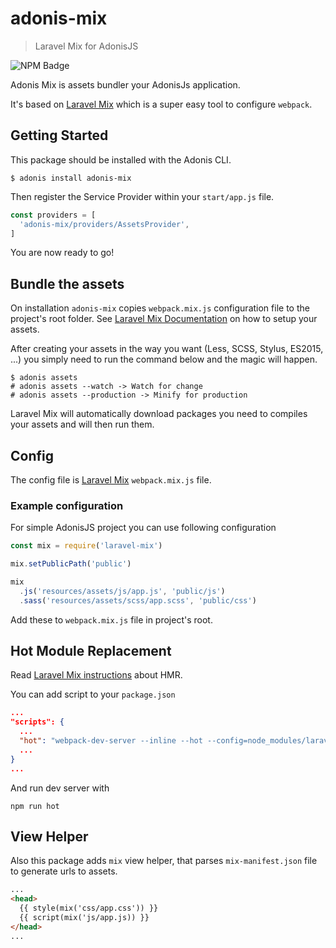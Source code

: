 # adonis-mix
> Laravel Mix for AdonisJS

![NPM Badge](https://img.shields.io/npm/v/adonis-mix.svg?style=flat-square)

Adonis Mix is assets bundler your AdonisJs application.

It's based on [Laravel Mix](https://laravel-mix.com/) which is a super easy tool to configure `webpack`.

## Getting Started

This package should be installed with the Adonis CLI.

```shell
$ adonis install adonis-mix
```

Then register the Service Provider within your `start/app.js` file.

```js
const providers = [
  'adonis-mix/providers/AssetsProvider',
]
```

You are now ready to go!

## Bundle the assets

On installation `adonis-mix` copies `webpack.mix.js` configuration file to the project's root folder. See [Laravel Mix Documentation](https://laravel-mix.com/docs/5.0/installation) on how to setup your assets.

After creating your assets in the way you want (Less, SCSS, Stylus, ES2015, ...) you simply need to run the command below and the magic will happen.

```shell
$ adonis assets
# adonis assets --watch -> Watch for change
# adonis assets --production -> Minify for production
```

Laravel Mix will automatically download packages you need to compiles your assets and will then run them.

## Config

The config file is [Laravel Mix](https://laravel-mix.com/docs/5.0/installation) `webpack.mix.js` file.

### Example configuration

For simple AdonisJS project you can use following configuration

```js
const mix = require('laravel-mix')

mix.setPublicPath('public')

mix
  .js('resources/assets/js/app.js', 'public/js')
  .sass('resources/assets/scss/app.scss', 'public/css')
```

Add these to `webpack.mix.js` file in project's root.

## Hot Module Replacement

Read [Laravel Mix instructions](https://laravel-mix.com/docs/5.0/hot-module-replacement) about HMR.

You can add script to your `package.json`

```json
...
"scripts": {
  ...
  "hot": "webpack-dev-server --inline --hot --config=node_modules/laravel-mix/setup/webpack.config.js"
  ...
}
...
```

And run dev server with

```shell
npm run hot
```

## View Helper

Also this package adds `mix` view helper, that parses `mix-manifest.json` file to generate urls to assets.

```html
...
<head>
  {{ style(mix('css/app.css')) }} 
  {{ script(mix('js/app.js)) }}
</head>
...
```
